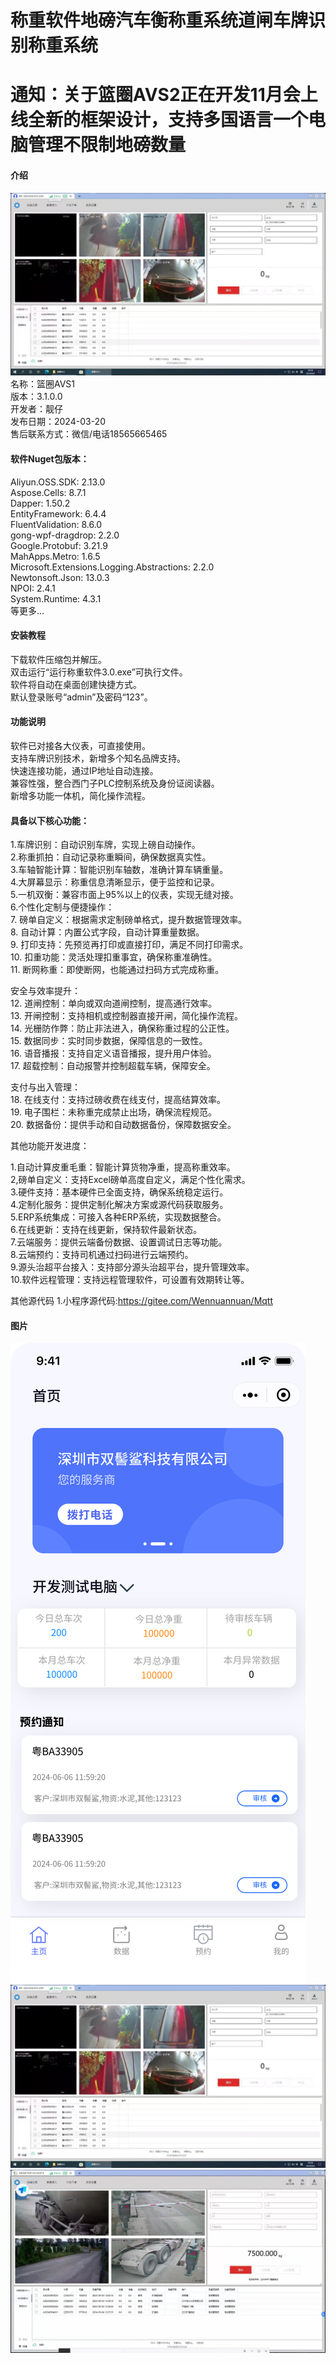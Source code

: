 # 称重软件地磅汽车衡称重系统道闸车牌识别称重系统
# 通知：关于篮圈AVS2正在开发11月会上线全新的框架设计，支持多国语言一个电脑管理不限制地磅数量  
#### 介绍
![1710982302680](图片/pc1.jpg) 
名称：篮圈AVS1  
版本：3.1.0.0  
开发者：靓仔  
发布日期：2024-03-20  
售后联系方式：微信/电话18565665465  
#### 软件Nuget包版本：  
Aliyun.OSS.SDK: 2.13.0  
Aspose.Cells: 8.7.1  
Dapper: 1.50.2  
EntityFramework: 6.4.4  
FluentValidation: 8.6.0  
gong-wpf-dragdrop: 2.2.0  
Google.Protobuf: 3.21.9  
MahApps.Metro: 1.6.5  
Microsoft.Extensions.Logging.Abstractions: 2.2.0  
Newtonsoft.Json: 13.0.3  
NPOI: 2.4.1  
System.Runtime: 4.3.1  
等更多...  
#### 安装教程  
下载软件压缩包并解压。    
双击运行“运行称重软件3.0.exe”可执行文件。  
软件将自动在桌面创建快捷方式。  
默认登录账号“admin”及密码“123”。  
#### 功能说明  
软件已对接各大仪表，可直接使用。    
支持车牌识别技术，新增多个知名品牌支持。  
快速连接功能，通过IP地址自动连接。  
兼容性强，整合西门子PLC控制系统及身份证阅读器。  
新增多功能一体机，简化操作流程。  
#### 具备以下核心功能：  
1.车牌识别：自动识别车牌，实现上磅自动操作。  
2.称重抓拍：自动记录称重瞬间，确保数据真实性。  
3.车轴智能计算：智能识别车轴数，准确计算车辆重量。  
4.大屏幕显示：称重信息清晰显示，便于监控和记录。  
5.一机双衡：兼容市面上95%以上的仪表，实现无缝对接。  
6.个性化定制与便捷操作：  
7. 磅单自定义：根据需求定制磅单格式，提升数据管理效率。  
8. 自动计算：内置公式字段，自动计算重量数据。  
9. 打印支持：先预览再打印或直接打印，满足不同打印需求。  
10. 扣重功能：灵活处理扣重事宜，确保称重准确性。  
11. 断网称重：即使断网，也能通过扫码方式完成称重。  

安全与效率提升：  
12. 道闸控制：单向或双向道闸控制，提高通行效率。  
13. 开闸控制：支持相机或控制器直接开闸，简化操作流程。  
14. 光栅防作弊：防止非法进入，确保称重过程的公正性。  
15. 数据同步：实时同步数据，保障信息的一致性。  
16. 语音播报：支持自定义语音播报，提升用户体验。  
17. 超载控制：自动报警并控制超载车辆，保障安全。  

支付与出入管理：  
18. 在线支付：支持过磅收费在线支付，提高结算效率。  
19. 电子围栏：未称重完成禁止出场，确保流程规范。  
20. 数据备份：提供手动和自动数据备份，保障数据安全。  

其他功能开发进度：  

1.自动计算皮重毛重：智能计算货物净重，提高称重效率。  
2,磅单自定义：支持Excel磅单高度自定义，满足个性化需求。  
3.硬件支持：基本硬件已全面支持，确保系统稳定运行。  
4.定制化服务：提供定制化解决方案或源代码获取服务。  
5.ERP系统集成：可接入各种ERP系统，实现数据整合。  
6.在线更新：支持在线更新，保持软件最新状态。  
7.云端服务：提供云端备份数据、设置调试日志等功能。  
8.云端预约：支持司机通过扫码进行云端预约。  
9.源头治超平台接入：支持部分源头治超平台，提升管理效率。  
10.软件远程管理：支持远程管理软件，可设置有效期转让等。  
 
其他源代码
1.小程序源代码:https://gitee.com/Wennuannuan/Mqtt  
#### 图片
![1710982302680](图片/H51.jpg)    
![1710982302680](图片/pc1.jpg)   
![1710982302680](图片/pc2.jpg)   
